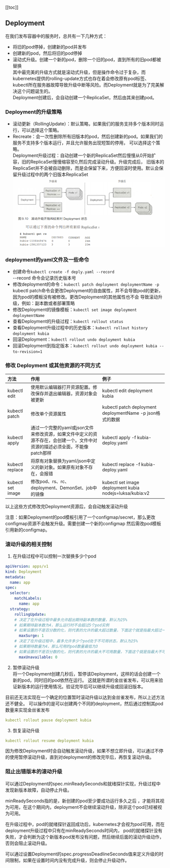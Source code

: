 [[toc]]
## Deployment
在我们发布容器中的服务时，总共有一下几种方式：  
+ 将旧的pod停掉，创建新的pod并发布  
+ 创建新的pod，然后将旧的pod停掉
+ 滚动式升级。创建一个新的pod，删除一个旧的pod，直到所有的旧pod都被替换  
其中最完美的升级方式就是滚动式升级，但是操作命令过于复杂，而kubernetes提供的rolling-update方式也存在着会修改原有pod标签、
kubectl所在服务器故障导致升级中断等风险。而Deployment就是为了完美解决这个问题诞生的。  
Deployment创建后，会自动创建一个ReplicaSet，然后由其来创建pod。  

### Deployment的升级策略
+ 滚动更新（RollingUpdate）：默认策略，如果我们的服务支持多个版本同时运行，可以选择这个策略。
+ Recreate：会一次性删除所有旧版本的pod，然后创建新的pod。如果我们的服务不支持多个版本运行，并且允许服务出现短暂的停用，
可以选择这个策略。  
Deployment升级过程：自动创建一个新的ReplicaSet然后慢慢从0开始扩容，旧的ReplicaSet慢慢缩容至0,然后完成滚动升级。升级完成后，
旧版本的ReplicaSet并不会被自动删除，而是会保留下来，方便回滚时使用。默认会保留升级过程中的两个旧版本ReplicaSet  
![Deployment滚动升级过程](../images/1579076023(1).jpg)
### deployment的yaml文件及一些命令

+ 创建命令`kubectl create -f deply.yaml --record`  
--record 命令会记录历史版本号
+ 修改deployment的命令：`kubectl patch deployment deploymentName -p`  
kubectl patch命令会更改Deployment的自由属性，并不会导致pod的更新，因为pod的模板没有被修改。更改Deployment的其他属性也不会
导致滚动升级，例如：副本数或者部署策略  
+ 修改Deployment的镜像模板：`kubectl set image deployment deploymentName `
+ 查看Deployment的升级过程：`kubectl rollout status`  
+ 查看Deployment升级过程中的历史版本：`kubectl rollout history deployment kubia` 
+ 回滚Deployment：`kubectl rollout undo deployment kubia`
+ 回滚Deployment到指定版本：`kubectl rollout undo deployment kubia --to-revision=1`
### 修改 Deployment 或其他资源的不同方式
|方法  | 作用| 例子| 
|:------- |:-------|:-------|
| kubectl edit | 使用默认编辑器打开资源配置。修改保存并退出编辑器，资源对象会被更新 | kubectl edit deployment kubia |
| kubectl patch | 修改单个资源属性 | kubectl patch deployment deploymentName -p json格式的数据 | 
| kubectl apply | 通过一个完整的yaml或json文件来修改资源，如果文件中定义的资源不存在，会创建一个。文件中对资源的描述必须全面，不能像patch那样 | kubectl apply -f kubia-deploy.yaml | 
| kubectl replace | 将原有对象替换为yaml/json中定义的新对象。如果原有对象不存在，会报错 | kubectl replace -f kubia-deploy.yaml | 
| kubectl set image | 修改pod、rs、rc、deployment、DemonSet、job中的镜像 | kubectl set image deployment kubia nodejs=luksa/kubia:v2 |   

以上这些方式修改完Deployment资源后，会自动触发滚动升级

注意：如果Deployment的pod模板引用了一个configmap/secret，那么更改configmap资源不会触发升级。需要创建一个新的configmap
然后需改pod模板引用新的configmap。
### 滚动升级的相关控制
1. 在升级过程中可以控制一次替换多少个pod
```yaml
apiVersion: apps/v1
kind: Deployment
metadata:
  name: app
spec:
  selector:
    matchLabels:
      name: app
  strategy:
    rollingUpdate:
    # 决定了在升级过程中最多允许超出期待副本数的数量，默认为25%
    # 如果期待副本数为4，那么运行时不会超过5个pod实例
    # 如果设置的不是百分数的化，则代表的允许的最大超过数量，下面这个就是指最大超过一个
      maxSurge: 1
    # 决定了在升级过程中，最多允许多少个pod处于不可用状态，默认为25%
    # 如果期待数量为4，那么可用的pod数量最低为3
    # 如果设置的不是百分数的化，则代表的允许的最大不可用数量，下面这个就是指最大不可用数为0
      maxUnavailable: 0
```
2. 暂停滚动升级  
将一个Deployment创建几秒后，暂停该Deployment，这样的话会创建一个新的pod，同时旧的pod依然在运行。
这就是所谓的金丝雀发布，可以用来验证新版本的运行使用情况。验证完毕后可以继续升级或回滚旧版本。  

目前还无法实现在一个确定的位置暂时滚动升级以达到金丝雀发布，所以上述方法还不健全。
可以操作的是可以创建两个不同的deployment，然后通过控制其pod数量来实现金丝雀发布
```yaml
kubectl rollout pause deployment kubia
```
3. 恢复滚动升级  
```yaml
kubectl rollout resume deployment kubia
```
因为修改Deployment时会自动触发滚动升级，如果不想立即升级，可以通过不停的使用暂停滚动升级，直到对deployment的修改完毕后，再恢复滚动升级。  
### 阻止出错版本的滚动升级
可以通过Deployment的spec.minReadySeconds和就绪探针实现，升级过程中发现新版本故障，自动停止升级。
  
minReadySeconds指的是，新创建的pod至少要成功运行多久之后 ，才能将其视为可用，在这个期间内，deployment不会继续滚动升级，除非这个pod已经被视为可用。  

在升级过程中，pod的就绪探针返回成功后，kubernetes才会视为pod可用，而在deployment升级过程中只有在minReadySeconds时间内，
pod的就绪探针没有失败，才会判断为这个新版本pod发布没有问题，然后继续后面的滚动升级动作，否则会阻止滚动升级。

可以通过设置Deployment的spec.progressDeadlineSeconds值来定义升级的时间限制，如果在设置时间内没有完成升级，则会停止升级动作。

